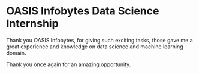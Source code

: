 # OASIS Infobytes Data Science Internship

Thank you OASIS Infobytes, for giving such exciting tasks, those gave me a great experience 
and knowledge on data science and machine learning domain.

Thank you once again for an amazing opportunity.
